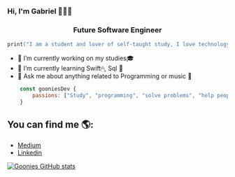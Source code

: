 ### Hi, I'm Gabriel 👋👨‍💻
<h3 align="center">Future Software Engineer</h3>

```swift
print("I am a student and lover of self-taught study, I love technology 💻 and music 🎸 ")
```

- 🔭  I’m currently working on my studies🎓
- 🌱  I’m currently learning Swift🖱, Sql 💾
- 💬  Ask me about anything related to Programming or music 🤩 

```js
    const gooniesDev {
        passions: ["Study", "programming", "solve problems", "help people"];
    }
```


## You can find me 🌎:

 - [Medium](https://medium.com/@gabomunozcastro)
 - [Linkedin](https://www.linkedin.com/in/goonies/)


[![Goonies GitHub stats](https://github-readme-stats.vercel.app/api?username=gooniesDev)](https://github.com/anuraghazra/github-readme-stats)
